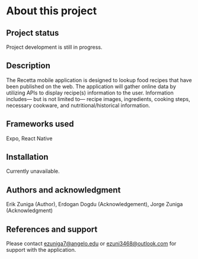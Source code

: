 # About this project

## Project status
Project development is still in progress.

## Description
The Recetta mobile application is designed to lookup food recipes that have been published on the 
web. The application will gather online data by utilizing APIs to display recipe(s) information to the user. 
Information includes— but is not limited to— recipe images, ingredients, cooking steps, necessary 
cookware, and nutritional/historical information. 

## Frameworks used
Expo, React Native

## Installation
Currently unavailable.

## Authors and acknowledgment
Erik Zuniga (Author),
Erdogan Dogdu (Acknowledgement),
Jorge Zuniga (Acknowledgment)

## References and support
Please contact ezuniga7@angelo.edu or ezuni3468@outlook.com for support with the application.
